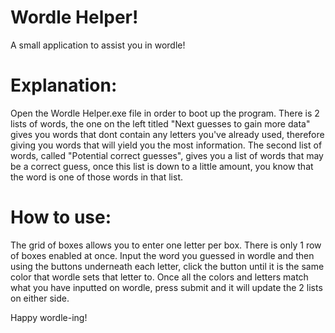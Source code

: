# Wordle Helper!
A small application to assist you in wordle!

# Explanation:
Open the Wordle Helper.exe file in order to boot up the program.
There is 2 lists of words, the one on the left titled "Next guesses to gain more data" gives you words that dont contain any letters you've already used, therefore giving you words that will yield you the most information.
The second list of words, called "Potential correct guesses", gives you a list of words that may be a correct guess, once this list is down to a little amount, you know that the word is one of those words in that list.

# How to use:
The grid of boxes allows you to enter one letter per box. There is only 1 row of boxes enabled at once. Input the word you guessed in wordle and then using the buttons underneath each letter, click the button until it is the same color that wordle sets that letter to.
Once all the colors and letters match what you have inputted on wordle, press submit and it will update the 2 lists on either side.

Happy wordle-ing!
